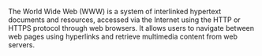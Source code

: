 The World Wide Web (WWW) is a system of interlinked hypertext documents and resources, accessed via the Internet using the HTTP or HTTPS protocol through web browsers. It allows users to navigate between web pages using hyperlinks and retrieve multimedia content from web servers.